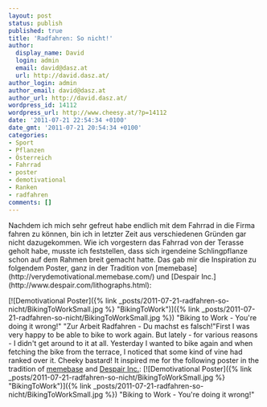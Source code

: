 ```yaml
---
layout: post
status: publish
published: true
title: 'Radfahren: So nicht!'
author:
  display_name: David
  login: admin
  email: david@dasz.at
  url: http://david.dasz.at/
author_login: admin
author_email: david@dasz.at
author_url: http://david.dasz.at/
wordpress_id: 14112
wordpress_url: http://www.cheesy.at/?p=14112
date: '2011-07-21 22:54:34 +0100'
date_gmt: '2011-07-21 20:54:34 +0100'
categories:
- Sport
- Pflanzen
- Österreich
- Fahrrad
- poster
- demotivational
- Ranken
- radfahren
comments: []
---
```

<!--:de-->Nachdem ich mich sehr gefreut habe endlich mit dem Fahrrad in die Firma fahren zu können, bin ich in letzter Zeit aus verschiedenen Gründen gar nicht dazugekommen. Wie ich vorgestern das Fahrrad von der Terasse geholt habe, musste ich feststellen, dass sich irgendeine Schlingpflanze schon auf dem Rahmen breit gemacht hatte. Das gab mir die Inspiration zu folgendem Poster, ganz in der Tradition von [memebase](http://verydemotivational.memebase.com/) und [Despair Inc.](http://www.despair.com/lithographs.html):
[![Demotivational Poster]({% link _posts/2011-07-21-radfahren-so-nicht/BikingToWorkSmall.jpg %} "BikingToWork")]({% link _posts/2011-07-21-radfahren-so-nicht/BikingToWorkSmall.jpg %})
"Biking to Work - You're doing it wrong!"
"Zur Arbeit Radfahren - Du machst es falsch!"<!--:--><!--:en-->First I was very happy to be able to bike to work again. But lately - for various reasons - I didn't get around to it at all. Yesterday I wanted to bike again and when fetching the bike from the terrace, I noticed that some kind of vine had ranked over it. Cheeky bastard! It inspired me for the following poster in the tradition of [memebase](http://verydemotivational.memebase.com/) and [Despair Inc.](http://www.despair.com/lithographs.html):
[![Demotivational Poster]({% link _posts/2011-07-21-radfahren-so-nicht/BikingToWorkSmall.jpg %} "BikingToWork")]({% link _posts/2011-07-21-radfahren-so-nicht/BikingToWorkSmall.jpg %})
"Biking to Work - You're doing it wrong!"<!--:-->
